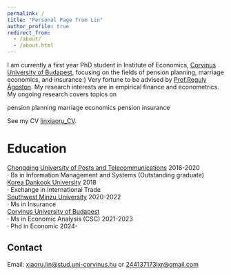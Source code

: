 ```yaml
---
permalink: /
title: "Personal Page from Lin"
author_profile: true
redirect_from: 
  - /about/
  - /about.html
---
```


I am currently a first year PhD student in Institute of Economics, [Corvinus University of Budapest](https://www.uni-corvinus.hu), focusing on the fields of pension planning, marriage economics, and insurance:) Very fortune to be advised by [Prof.Reguly Ágoston](https://regulyagoston.github.io/).
My research interests are in empirical finance and econometrics. My ongoing research covers topics on

  pension planning
  marriage economics
  pension insurance

See my CV [linxiaoru_CV](assests/CV_lxr.pdf).

Education
======
[Chongqing University of Posts and Telecommunications](https://www.cqupt.edu.cn/)                                          2016-2020     
· Bs in Information Management and Systems (Outstanding graduate)    
[Korea Dankook University](https://www.dankook.ac.kr/)                                                                        2018     
· Exchange in International Trade  
[Southwest Minzu University](https://www.swun.edu.cn/)                                                                     2020-2022    
· Ms in Insurance                                    
[Corvinus University of Budapest](https://www.uni-corvinus.hu)                                         
· Ms in Economic Analysis (CSC)                                                                                             2021-2023  
· Phd in Economic                                                                                                             2024-    

Contact
------
Email: xiaoru.lin@stud.uni-corvinus.hu or 244137173lxr@gmail.com
